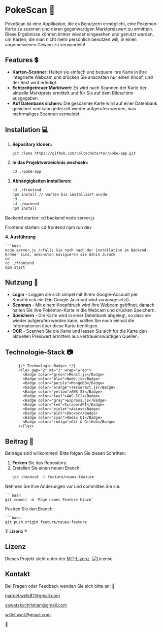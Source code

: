 # PokeScan :flower_playing_cards:

PokeScan ist eine Applikation, die es Benutzern ermöglicht, eine Pokémon-Karte zu scannen und deren gegenwärtigen Marktpreiswert zu ermitteln.
Diese Ergebnisse können immer wieder eingesehen und genutzt werden, um Karten, die man nicht mehr persönlich benutzen will, in einen angemessenen Gewinn zu verwandeln!


## Features :heavy_dollar_sign:

- **Karten-Scanner:** Halten sie einfach und bequem ihre Karte in ihre integrierte Webcam und drücken Sie ansonsten nur einen Knopf, und der Rest wird erledigt.
- **Echtzeitgetreuer Marktwert:** Es wird nach Scannen der Karte der aktuelle Marktpreis ermittelt und für Sie auf dem Bildschirm ausgegeben.
- **Auf Datenbank sichern:** Die gescannte Karte wird auf einer Datenbank gesichert und kann jederzeit wieder aufgerufen werden, was mehrmaliges Scannen vermeidet.


## Installation :computer:

1. **Repository klonen:** 
   ```bash
   git clone https://github.com/celtechstarter/poke-app.git

2. **In das Projektverzeichnis wechseln:**
	```bash
	cd ./poke-app

3. **Abhängigkeiten installieren:**
	```bash
    cd ./frontend
    npm install // warten bis installiert wurde
    cd ..
    cd ./backend
    npm install


Backend starten:
cd backend
node server.js

Frontend starten:
cd frontend
npm run dev

**4. Ausführung**
    
    ```bash
    node server.js //falls Sie noch nach der Installation im Backend-Ordner sind, ansonsten navigieren sie dahin zurück
    cd ..
    cd ./frontend
    npm start


## Nutzung :rocket:

- **Login** - Loggen sie sich simpel mit Ihrem Google-Account per Knopfdruck ein (Ein Google-Account wird vorausgesetzt).
- **Scannen** - Mit einem Knopfdruck wird Ihre Webcam geöffnet, danach halten Sie ihre Pokémon-Karte in die Webcam und drücken Speichern.
- **Speichern** - Die Karte wird in einer Datenbank abgelegt, so dass sie wieder aufgerufen werden kann, sollten Sie noch einmal die Informationen über diese Karte benötigen.
- **OCR** - Scannen Sie die Karte und lassen Sie sich für die Karte den aktuellen Preiswert ermitteln aus vertrauenswürdigen Quellen.

## Technologie-Stack :camera:

          {/* Technologie-Badges */}
          <Flex gap="2" mt="3" wrap="wrap">
            <Badge color="green">React.js</Badge>
            <Badge color="blue">Node.js</Badge>
            <Badge color="purple">MongoDB</Badge>
            <Badge color="orange">Tesseract.js</Badge>
            <Badge color="yellow">AWS S3</Badge>
            <Badge color="teal">AWS EC2</Badge>
            <Badge color="gray">Express.js</Badge>
            <Badge color="red">ScraperAPI</Badge>
            <Badge color="violet">Axios</Badge>
            <Badge color="pink">Docker</Badge>
            <Badge color="cyan">Radix UI</Badge>
            <Badge color="indigo">Git & GitHub</Badge>
          </Flex>

## Beitrag :dancers:

Beiträge sind willkommen! Bitte folgen Sie diesen Schritten:

1. **Forken** Sie das Repository.
2. Erstellen Sie einen neuen Branch:
   ```bash
   git checkout -b feature/neues-feature

Nehmen Sie Ihre Änderungen vor und committen Sie sie:

	```bash
    git commit -m 'Füge neues Feature hinzu'

Pushen Sie den Branch:

	```bash
    git push origin feature/neues-feature



**7. Lizenz** :registered:


## Lizenz

Dieses Projekt steht unter der [MIT-Lizenz](LICENSE).
![License](https://img.shields.io/badge/license-MIT-blue)

## Kontakt

Bei Fragen oder Feedback wenden Sie sich bitte an: :email:

[marcel.welk87@gmail.com](mailto:marcel.welk87@gmail.com) 

[sawatzkychristian@gmail.com](mailto:sawatzkychristian@gmail.com)

[willellwart@gmail.com](mailto:willellwart@gmail.com).

:wave:

